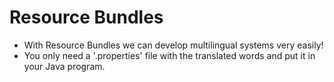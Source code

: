 # Resource Bundles

- With Resource Bundles we can develop multilingual systems very easily!
- You only need a '.properties' file with the translated words and put it in your Java program.
